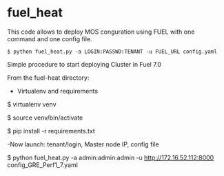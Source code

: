 # fuel_heat
This code allows to deploy MOS conguration using FUEL with one command and one config file.

    $ python fuel_heat.py -a LOGIN:PASSWD:TENANT -u FUEL_URL config.yaml

Simple procedure to start deploying Cluster in Fuel 7.0

From the fuel-heat directory:

- Virtualenv and requirements

$ virtualenv venv

$ source venv/bin/activate

$ pip install -r requirements.txt

-Now launch: tenant/login, Master node IP, config file

$ python fuel_heat.py -a admin:admin:admin -u http://172.16.52.112:8000 config_GRE_Perf1_7.yaml
